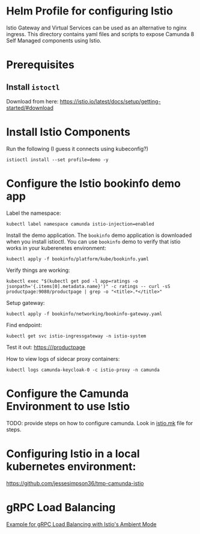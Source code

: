 # Helm Profile for configuring Istio

Istio Gateway and Virtual Services can be used as an alternative to nginx ingress. This directory contains yaml files 
and scripts to expose Camunda 8 Self Managed components using Istio. 

# Prerequisites

## Install `istoctl`

Download from here: https://istio.io/latest/docs/setup/getting-started/#download

# Install Istio Components

Run the following (I guess it connects using kubeconfig?)

```shell
istioctl install --set profile=demo -y
```
# Configure the Istio bookinfo demo app

Label the namespace:

```shell
kubectl label namespace camunda istio-injection=enabled
```

Install the demo application. The `bookinfo` demo application is downloaded when you install istioctl. You can use
`bookinfo` demo to verify that istio works in your kuberenetes environment:

```shell
kubectl apply -f bookinfo/platform/kube/bookinfo.yaml
```

Verify things are working:
```shell
kubectl exec "$(kubectl get pod -l app=ratings -o jsonpath='{.items[0].metadata.name}')" -c ratings -- curl -sS productpage:9080/productpage | grep -o "<title>.*</title>"
```

Setup gateway:
```shell
kubectl apply -f bookinfo/networking/bookinfo-gateway.yaml
```

Find endpoint:
```shell
kubectl get svc istio-ingressgateway -n istio-system
```

Test it out:
[https://<endpoint>/productpage](https://<endpoint>/productpage)

How to view logs of sidecar proxy containers:
```shell
kubectl logs camunda-keycloak-0 -c istio-proxy -n camunda
```

# Configure the Camunda Environment to use Istio 

TODO: provide steps on how to configure camunda. Look in [istio.mk](istio.mk) file for steps. 

# Configuring Istio in a local kubernetes environment: 

https://github.com/jessesimpson36/tmp-camunda-istio

# gRPC Load Balancing
[Example for gRPC Load Balancing with Istio's Ambient Mode](../google/benchmark/istio-grpc-load-balancer/)